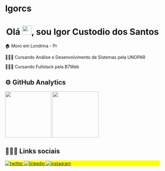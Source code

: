  # Igorcs
 ##  
<h1 align="center">Olá <img src="https://raw.githubusercontent.com/MartinHeinz/MartinHeinz/master/wave.gif" width="30px">, sou Igor Custodio dos Santos</h1>
 
 🏠  Moro em Londrina - Pr
 
 👩🏽‍🎓 Cursando Análise e Desenvolvimento de Sistemas  pela UNOPAR
 
👩🏽‍🎓 Cursando  Fullstack pela  B7Web

##  ⚙️   GitHub Analytics
 <div
  <a href="https://github.com/Igorcs85">
  <img height="150em" src="https://github-readme-stats.vercel.app/api?username=Igorcs85&show_icons=true&theme=dark&include_all_commits=true&count_private=true"/>
  <img height="150em" src="https://github-readme-stats.vercel.app/api/top-langs/?username=Igorcs85&layout=compact&langs_count=7&theme=dark"/>
</div>


##  👨🏽‍🦲   Links sociais
<p align="left" style="background:yellow">
<a href="https://twitter.com/Igorcs85" target="_blank">
  <img align="center" src="https://img.shields.io/badge/-Igorcs85-05122A?style=flat&logo=twitter" alt="twitter"/>  
</a>
<a href="https://linkedin.com/in/igor-custodio-dos-santos-6b9758162/" target="_blank">
  <img align="center" src="https://img.shields.io/badge/-Igorcs85-05122A?style=flat&logo=linkedin" alt="linkedin"/>
</a>
<a href="https://instagram.com/Igorcs85" target="_blank">
<img align="center" src="https://img.shields.io/badge/-Igorcs85-05122A?style=flat&logo=instagram" alt="instagram"/>
</a>
</p>
